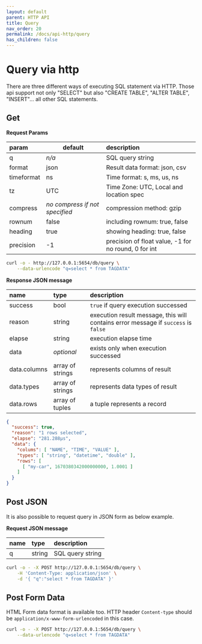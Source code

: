 ```yaml
---
layout: default
parent: HTTP API
title: Query
nav_order: 20
permalink: /docs/api-http/query
has_children: false
---
```


# Query via http

There are three different ways of executing SQL statement via HTTP.
Those api support not only "SELECT" but also "CREATE TABLE", "ALTER TABLE", "INSERT"... all other SQL statements.

## Get

**Request Params**

| param       | default | description                   |
|:----------- |---------|:----------------------------- |
| q           | _n/a_   | SQL query string              |
| format      | json    | Result data format: json, csv |
| timeformat  | ns      | Time format: s, ms, us, ns    |
| tz          | UTC     | Time Zone: UTC, Local and location spec |
| compress    | _no compress if not specified_   | compression method: gzip      |
| rownum      | false   | including rownum: true, false |
| heading     | true    | showing heading: true, false  |
| precision   | -1      | precision of float value, -1 for no round, 0 for int |

```sh
curl -o - http://127.0.0.1:5654/db/query \
    --data-urlencode "q=select * from TAGDATA"
```

**Response JSON message**

| name         | type       |  description                        |
|:------------ |:-----------|:------------------------------------|
| success      | bool       | `true` if query execution successed |
| reason       | string     | execution result message, this will contains error message if `success` is `false`  |
| elapse       | string     | execution elapse time                 |
| data         | _optional_ | exists only when execution successed  |
| data.columns | array of strings | represents columns of result    |
| data.types   | array of strings | represents data types of result |
| data.rows    | array of tuples  | a tuple represents a record     |

```json
{
  "success": true,
  "reason": "1 rows selected",
  "elapse": "281.288µs",
  "data": {
    "colums": [ "NAME", "TIME", "VALUE" ],
    "types": [ "string", "datetime", "double" ],
    "rows": [
      [ "my-car", 1670380342000000000, 1.0001 ]
    ]
  }
}

```

## Post JSON

It is also possible to request query in JSON form as below example.

**Request JSON message**

| name         | type       |  description                        |
|:------------ |:-----------|:------------------------------------|
| q            | string     | SQL query string                    |

```sh
curl -o - -X POST http://127.0.0.1:5654/db/query \
    -H 'Content-Type: application/json' \
    -d '{ "q":"select * from TAGDATA" }'
```

## Post Form Data

HTML Form data format is available too. HTTP header `Content-type` should be `application/x-www-form-urlencoded` in this case.

```sh
curl -o - -X POST http://127.0.0.1:5654/db/query \
    --data-urlencode "q=select * from TAGDATA"
```
